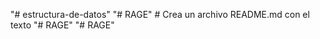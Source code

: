 "# estructura-de-datos" 
"# RAGE"       # Crea un archivo README.md con el texto "# RAGE"
"# RAGE" 
